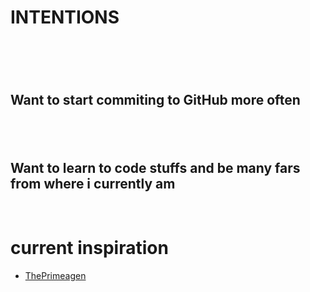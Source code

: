 <h1>INTENTIONS<h1><br>
<h2>Want to start commiting to GitHub more often<h2><br>
<h2>Want to learn to code stuffs and be many fars from where i currently am</h2> 
<br>
<h1>current inspiration</h1>
<ul>
  <li><a href="https://github.com/ThePrimeagen">ThePrimeagen</a></li>
</ul>
<!--- 
- 👋 Hi, I’m @rofthchild
- 👀 Intrest in coding
- 🌱 Learning Full Stack Web Development
- 🛡️ [SECURITY] Project what is most important
- 📫 Let's chat! Feel free to reach out via github
--->

<!---
rofthchild/rofthchild is a ✨ special ✨ repository because its `README.md` (this file) appears on your GitHub profile.
You can click the Preview link to take a look at your changes.
--->
